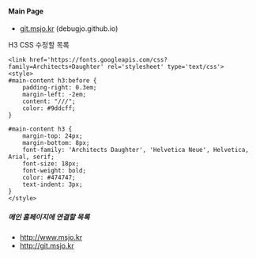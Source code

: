 #### Main Page

* [git.msjo.kr](http://git.msjo.kr) (debugjo.github.io)

H3 CSS 수정할 목록
```
<link href='https://fonts.googleapis.com/css?family=Architects+Daughter' rel='stylesheet' type='text/css'>
<style>
#main-content h3:before {
	padding-right: 0.3em;
	margin-left: -2em;
	content: "///";
	color: #9ddcff;
}

#main-content h3 {
	margin-top: 24px;
    margin-bottom: 8px;
    font-family: 'Architects Daughter', 'Helvetica Neue', Helvetica, Arial, serif;
    font-size: 18px;
    font-weight: bold;
    color: #474747;
    text-indent: 3px;
}
</style>
```

##### 메인 홈페이지에 연결할 목록
* http://www.msjo.kr
* http://git.msjo.kr